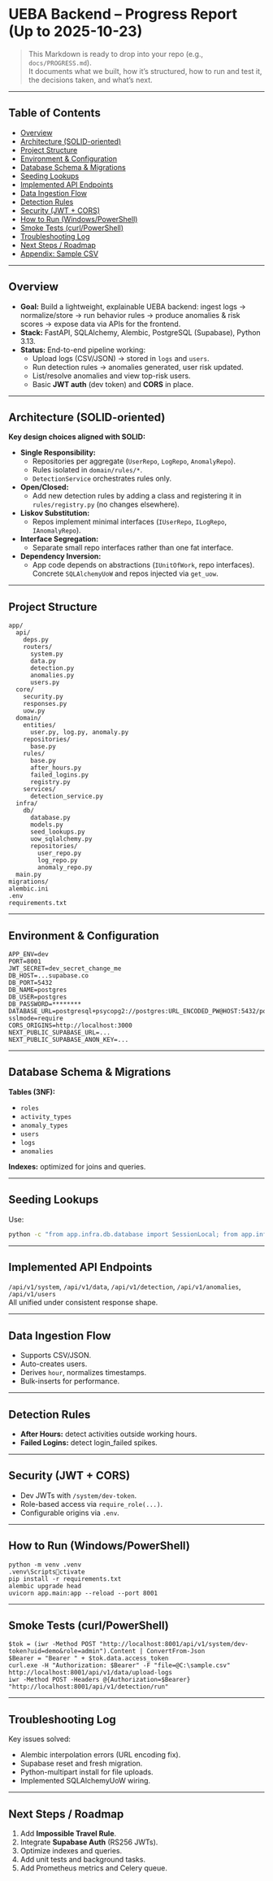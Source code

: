 # UEBA Backend – Progress Report (Up to 2025-10-23)

> This Markdown is ready to drop into your repo (e.g., `docs/PROGRESS.md`).  
> It documents what we built, how it’s structured, how to run and test it, the decisions taken, and what’s next.

---

## Table of Contents

- [Overview](#overview)
- [Architecture (SOLID-oriented)](#architecture-solid-oriented)
- [Project Structure](#project-structure)
- [Environment & Configuration](#environment--configuration)
- [Database Schema & Migrations](#database-schema--migrations)
- [Seeding Lookups](#seeding-lookups)
- [Implemented API Endpoints](#implemented-api-endpoints)
- [Data Ingestion Flow](#data-ingestion-flow)
- [Detection Rules](#detection-rules)
- [Security (JWT + CORS)](#security-jwt--cors)
- [How to Run (Windows/PowerShell)](#how-to-run-windowspowershell)
- [Smoke Tests (curl/PowerShell)](#smoke-tests-curlpowershell)
- [Troubleshooting Log](#troubleshooting-log)
- [Next Steps / Roadmap](#next-steps--roadmap)
- [Appendix: Sample CSV](#appendix-sample-csv)

---

## Overview

- **Goal:** Build a lightweight, explainable UEBA backend: ingest logs → normalize/store → run behavior rules → produce anomalies & risk scores → expose data via APIs for the frontend.
- **Stack:** FastAPI, SQLAlchemy, Alembic, PostgreSQL (Supabase), Python 3.13.
- **Status:** End-to-end pipeline working:
  - Upload logs (CSV/JSON) → stored in `logs` and `users`.
  - Run detection rules → anomalies generated, user risk updated.
  - List/resolve anomalies and view top-risk users.
  - Basic **JWT auth** (dev token) and **CORS** in place.

---

## Architecture (SOLID-oriented)

**Key design choices aligned with SOLID:**

- **Single Responsibility:**  
  - Repositories per aggregate (`UserRepo`, `LogRepo`, `AnomalyRepo`).  
  - Rules isolated in `domain/rules/*`.  
  - `DetectionService` orchestrates rules only.
- **Open/Closed:**  
  - Add new detection rules by adding a class and registering it in `rules/registry.py` (no changes elsewhere).
- **Liskov Substitution:**  
  - Repos implement minimal interfaces (`IUserRepo`, `ILogRepo`, `IAnomalyRepo`).
- **Interface Segregation:**  
  - Separate small repo interfaces rather than one fat interface.
- **Dependency Inversion:**  
  - App code depends on abstractions (`IUnitOfWork`, repo interfaces). Concrete `SQLAlchemyUoW` and repos injected via `get_uow`.

---

## Project Structure

```
app/
  api/
    deps.py
    routers/
      system.py
      data.py
      detection.py
      anomalies.py
      users.py
  core/
    security.py
    responses.py
    uow.py
  domain/
    entities/
      user.py, log.py, anomaly.py
    repositories/
      base.py
    rules/
      base.py
      after_hours.py
      failed_logins.py
      registry.py
    services/
      detection_service.py
  infra/
    db/
      database.py
      models.py
      seed_lookups.py
      uow_sqlalchemy.py
      repositories/
        user_repo.py
        log_repo.py
        anomaly_repo.py
  main.py
migrations/
alembic.ini
.env
requirements.txt
```

---

## Environment & Configuration

```
APP_ENV=dev
PORT=8001
JWT_SECRET=dev_secret_change_me
DB_HOST=...supabase.co
DB_PORT=5432
DB_NAME=postgres
DB_USER=postgres
DB_PASSWORD=********
DATABASE_URL=postgresql+psycopg2://postgres:URL_ENCODED_PW@HOST:5432/postgres?sslmode=require
CORS_ORIGINS=http://localhost:3000
NEXT_PUBLIC_SUPABASE_URL=...
NEXT_PUBLIC_SUPABASE_ANON_KEY=...
```

---

## Database Schema & Migrations

**Tables (3NF):**
- `roles`
- `activity_types`
- `anomaly_types`
- `users`
- `logs`
- `anomalies`

**Indexes:** optimized for joins and queries.

---

## Seeding Lookups

Use:
```bash
python -c "from app.infra.db.database import SessionLocal; from app.infra.db.seed_lookups import upsert_lookups; db=SessionLocal(); upsert_lookups(db); print('seeded'); db.close()"
```

---

## Implemented API Endpoints

`/api/v1/system`, `/api/v1/data`, `/api/v1/detection`, `/api/v1/anomalies`, `/api/v1/users`  
All unified under consistent response shape.

---

## Data Ingestion Flow

- Supports CSV/JSON.
- Auto-creates users.
- Derives `hour`, normalizes timestamps.
- Bulk-inserts for performance.

---

## Detection Rules

- **After Hours:** detect activities outside working hours.
- **Failed Logins:** detect login_failed spikes.

---

## Security (JWT + CORS)

- Dev JWTs with `/system/dev-token`.
- Role-based access via `require_role(...)`.
- Configurable origins via `.env`.

---

## How to Run (Windows/PowerShell)

```pwsh
python -m venv .venv
.venv\Scriptsctivate
pip install -r requirements.txt
alembic upgrade head
uvicorn app.main:app --reload --port 8001
```

---

## Smoke Tests (curl/PowerShell)

```pwsh
$tok = (iwr -Method POST "http://localhost:8001/api/v1/system/dev-token?uid=demo&role=admin").Content | ConvertFrom-Json
$Bearer = "Bearer " + $tok.data.access_token
curl.exe -H "Authorization: $Bearer" -F "file=@C:\sample.csv" http://localhost:8001/api/v1/data/upload-logs
iwr -Method POST -Headers @{Authorization=$Bearer} "http://localhost:8001/api/v1/detection/run"
```

---

## Troubleshooting Log

Key issues solved:
- Alembic interpolation errors (URL encoding fix).
- Supabase reset and fresh migration.
- Python-multipart install for file uploads.
- Implemented SQLAlchemyUoW wiring.

---

## Next Steps / Roadmap

1. Add **Impossible Travel Rule**.
2. Integrate **Supabase Auth** (RS256 JWTs).
3. Optimize indexes and queries.
4. Add unit tests and background tasks.
5. Add Prometheus metrics and Celery queue.
